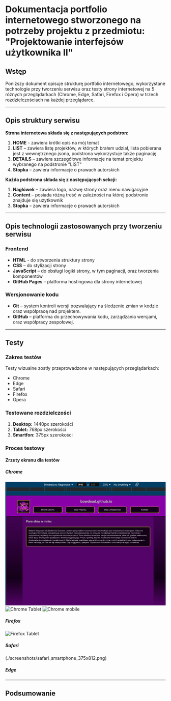 # Dokumentacja portfolio internetowego stworzonego na potrzeby projektu z przedmiotu: "Projektowanie interfejsów użytkownika II" 

## Wstęp
Poniższy dokument opisuje strukturę portfolio internetowego, wykorzystane technologie przy tworzeniu serwisu oraz testy strony internetowej na 5 różnych przeglądarkach (Chrome, Edge, Safari, Firefox i Opera) w trzech rozdzielczościach na każdej przeglądarce.

---

## Opis struktury serwisu
**Strona internetowa składa się z następujących podstron:**
1. **HOME** - zawiera krótki opis na mój temat
2. **LIST** – zawiera listę projektów, w których brałem udział, lista pobierana jest z wewnętrznego jsona, podstrona wykorzystuje także paginację
3. **DETAILS** – zawiera szczegółowe informacje na temat projektu wybranego na podstronie "LIST"
4. **Stopka** – zawiera informacje o prawach autorskich

**Każda podstrona składa się z następujących sekcji:**
1. **Nagłówek** – zawiera logo, nazwę strony oraz menu nawigacyjne
2. **Content** – posiada różną treść w zależności na której podstronie znajduje się użytkownik
3. **Stopka** – zawiera informacje o prawach autorskich

---

## Opis technologii zastosowanych przy tworzeniu serwisu
### Frontend
- **HTML** - do stworzenia struktury strony
- **CSS** – do  stylizacji strony
- **JavaScript** – do obsługi logiki strony, w tym paginacji, oraz tworzenia komponentów
- **GitHub Pages** – platforma hostingowa dla strony internetowej

### Wersjonowanie kodu
- **Git** – system kontroli wersji pozwalający na śledzenie zmian w kodzie oraz współpracę nad projektem.
- **GitHub** – platforma do przechowywania kodu, zarządzania wersjami, oraz współpracy zespołowej.

---

## Testy
### Zakres testów
Testy wizualne zostły przeprowadzone w następujących przeglądarkach:
- Chrome
- Edge
- Safari
- Firefox
- Opera

### Testowane rozdzielczości
1. **Desktop:** 1440px szerokości
2. **Tablet:** 768px szerokości
3. **Smartfon:** 375px szerokości

### Proces testowy



#### Zrzuty ekranu dla testów

##### Chrome
![Chrome Desktop](./screenshots/o_desktop.png)
![Chrome Tablet](./screenshots/chrome_desktop_1920x1080.png)
![Chrome mobile](./screenshots/chrome_desktop_1920x1080.png)

##### Firefox
![Firefox Tablet](./screenshots/firefox_tablet_768x1024.png)

##### Safari
(./screenshots/safari_smartphone_375x812.png)

##### Edge


---

## Podsumowanie

